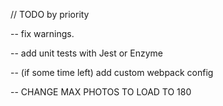 // TODO by priority

-- fix warnings.

-- add unit tests with Jest or Enzyme

-- (if some time left) add custom webpack config

-- CHANGE MAX PHOTOS TO LOAD TO 180
